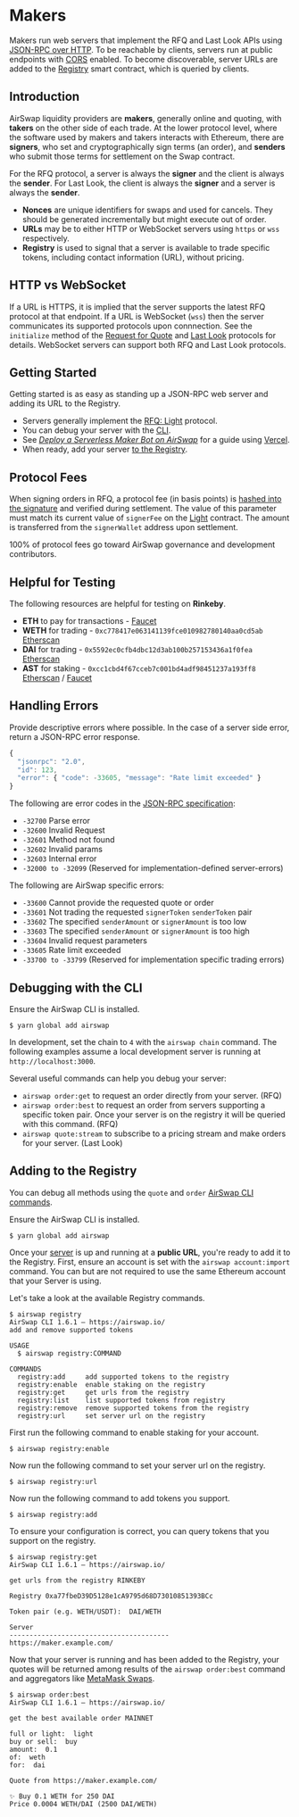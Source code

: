 # Makers

Makers run web servers that implement the RFQ and Last Look APIs using [JSON-RPC over HTTP](https://www.jsonrpc.org/historical/json-rpc-over-http.html). To be reachable by clients, servers run at public endpoints with [CORS](https://developer.mozilla.org/en-US/docs/Web/HTTP/CORS) enabled. To become discoverable, server URLs are added to the [Registry](https://github.com/airswap/airswap-docs/tree/82d700b725317da365a3680f53106d69db7273bc/guides/add-to-the-registry.md) smart contract, which is queried by clients.

## Introduction

AirSwap liquidity providers are **makers**, generally online and quoting, with **takers** on the other side of each trade. At the lower protocol level, where the software used by makers and takers interacts with Ethereum, there are **signers**, who set and cryptographically sign terms \(an order\), and **senders** who submit those terms for settlement on the Swap contract.

For the RFQ protocol, a server is always the **signer** and the client is always the **sender**. For Last Look, the client is always the **signer** and a server is always the **sender**.

* **Nonces** are unique identifiers for swaps and used for cancels. They should be generated incrementally but might execute out of order.
* **URLs** may be to either HTTP or WebSocket servers using `https` or `wss` respectively.
* **Registry** is used to signal that a server is available to trade specific tokens, including contact information \(URL\), without pricing.

## HTTP vs WebSocket

If a URL is HTTPS, it is implied that the server supports the latest RFQ protocol at that endpoint. If a URL is WebSocket \(`wss`\) then the server communicates its supported protocols upon connnection. See the `initialize` method of the [Request for Quote](https://github.com/airswap/airswap-about/tree/0c6694fd69e97125c73962d19b785983484f2f71/technology/request-for-quote/README.md) and [Last Look](https://github.com/airswap/airswap-about/tree/0c6694fd69e97125c73962d19b785983484f2f71/technology/last-look/README.md) protocols for details. WebSocket servers can support both RFQ and Last Look protocols.

## Getting Started

Getting started is as easy as standing up a JSON-RPC web server and adding its URL to the Registry.

* Servers generally implement the [RFQ: Light](request-for-quote.md) protocol.
* You can debug your server with the [CLI](makers.md#debugging-with-the-cli).
* See [_Deploy a Serverless Maker Bot on AirSwap_](https://medium.com/fluidity/deploy-a-serverless-maker-bot-on-airswap-part-i-1f711ff4d379) for a guide using [Vercel](https://vercel.com/).
* When ready, add your server [to the Registry](makers.md#adding-to-the-registry).

## Protocol Fees

When signing orders in RFQ, a protocol fee \(in basis points\) is [hashed into the signature](https://github.com/airswap/airswap-about/tree/0c6694fd69e97125c73962d19b785983484f2f71/technology/signatures/README.md) and verified during settlement. The value of this parameter must match its current value of `signerFee` on the [Light](deployments.md) contract. The amount is transferred from the `signerWallet` address upon settlement.

100% of protocol fees go toward AirSwap governance and development contributors.

## Helpful for Testing

The following resources are helpful for testing on **Rinkeby**.

* **ETH** to pay for transactions - [Faucet](https://faucet.rinkeby.io/)
* **WETH** for trading - `0xc778417e063141139fce010982780140aa0cd5ab` [Etherscan](https://rinkeby.etherscan.io/address/0xc778417e063141139fce010982780140aa0cd5ab)
* **DAI** for trading - `0x5592ec0cfb4dbc12d3ab100b257153436a1f0fea` [Etherscan](https://rinkeby.etherscan.io/address/0x5592ec0cfb4dbc12d3ab100b257153436a1f0fea)
* **AST** for staking - `0xcc1cbd4f67cceb7c001bd4adf98451237a193ff8` [Etherscan](https://rinkeby.etherscan.io/address/0xcc1cbd4f67cceb7c001bd4adf98451237a193ff8) / [Faucet](https://ast-faucet-ui.development.airswap.io/)

## Handling Errors

Provide descriptive errors where possible. In the case of a server side error, return a JSON-RPC error response.

```javascript
{
  "jsonrpc": "2.0",
  "id": 123,
  "error": { "code": -33605, "message": "Rate limit exceeded" }
}
```

The following are error codes in the [JSON-RPC specification](http://www.jsonrpc.org/specification#error_object):

* `-32700` Parse error
* `-32600` Invalid Request
* `-32601` Method not found
* `-32602` Invalid params
* `-32603` Internal error
* `-32000 to -32099` \(Reserved for implementation-defined server-errors\)

The following are AirSwap specific errors:

* `-33600` Cannot provide the requested quote or order
* `-33601` Not trading the requested `signerToken` `senderToken` pair
* `-33602` The specified `senderAmount` or `signerAmount` is too low
* `-33603` The specified `senderAmount` or `signerAmount` is too high
* `-33604` Invalid request parameters
* `-33605` Rate limit exceeded
* `-33700 to -33799` \(Reserved for implementation specific trading errors\)

## Debugging with the CLI

Ensure the AirSwap CLI is installed.

```text
$ yarn global add airswap
```

In development, set the chain to `4` with the `airswap chain` command. The following examples assume a local development server is running at `http://localhost:3000`.

Several useful commands can help you debug your server:

* `airswap order:get` to request an order directly from your server. \(RFQ\)
* `airswap order:best` to request an order from servers supporting a specific token pair. Once your server is on the registry it will be queried with this command. \(RFQ\)
* `airswap quote:stream` to subscribe to a pricing stream and make orders for your server. \(Last Look\)

## Adding to the Registry

You can debug all methods using the `quote` and `order` [AirSwap CLI commands](https://github.com/airswap/airswap-cli#all-commands).

Ensure the AirSwap CLI is installed.

```text
$ yarn global add airswap
```

Once your [server](https://github.com/airswap/airswap-docs/tree/82d700b725317da365a3680f53106d69db7273bc/guides/run-a-server.md) is up and running at a **public URL**, you're ready to add it to the Registry. First, ensure an account is set with the `airswap account:import` command. You can but are not required to use the same Ethereum account that your Server is using.

Let's take a look at the available Registry commands.

```text
$ airswap registry
AirSwap CLI 1.6.1 — https://airswap.io/
add and remove supported tokens

USAGE
  $ airswap registry:COMMAND

COMMANDS
  registry:add     add supported tokens to the registry
  registry:enable  enable staking on the registry
  registry:get     get urls from the registry
  registry:list    list supported tokens from registry
  registry:remove  remove supported tokens from the registry
  registry:url     set server url on the registry
```

First run the following command to enable staking for your account.

```text
$ airswap registry:enable
```

Now run the following command to set your server url on the registry.

```text
$ airswap registry:url
```

Now run the following command to add tokens you support.

```text
$ airswap registry:add
```

To ensure your configuration is correct, you can query tokens that you support on the registry.

```text
$ airswap registry:get
AirSwap CLI 1.6.1 — https://airswap.io/

get urls from the registry RINKEBY

Registry 0xa77fbeD39D5128e1cA9795d68D73010851393BCc

Token pair (e.g. WETH/USDT):  DAI/WETH

Server
----------------------------------------
https://maker.example.com/
```

Now that your server is running and has been added to the Registry, your quotes will be returned among results of the `airswap order:best` command and aggregators like [MetaMask Swaps](https://medium.com/metamask/introducing-metamask-swaps-84318c643785).

```text
$ airswap order:best
AirSwap CLI 1.6.1 — https://airswap.io/

get the best available order MAINNET

full or light:  light
buy or sell:  buy
amount:  0.1
of:  weth
for:  dai

Quote from https://maker.example.com/

✨ Buy 0.1 WETH for 250 DAI
Price 0.0004 WETH/DAI (2500 DAI/WETH)
```


